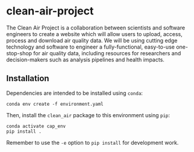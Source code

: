 # clean-air-project

The Clean Air Project is a collaboration between scientists and software engineers to create a website which will allow users to upload, access, process and download air quality data.
We will be using cutting edge technology and software to engineer a fully-functional, easy-to-use one-stop-shop for air quality data, including resources for researchers and decision-makers such as analysis pipelines and health impacts.

## Installation

Dependencies are intended to be installed using `conda`:

```
conda env create -f environment.yaml
```

Then, install the `clean_air` package to this environment using `pip`:

```
conda activate cap_env
pip install .
```

Remember to use the `-e` option to `pip install` for development work.

